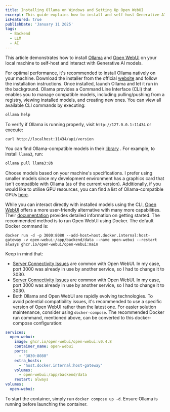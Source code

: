 ```yaml
---
title: Installing Ollama on Windows and Setting Up Open WebUI
excerpt: This guide explains how to install and self-host Generative AI models using Ollama and Open WebUI. Ollama provides a native CLI for managing AI models, while Open WebUI offers a user-friendly Docker-based interface with extended capabilities.
isFeatured: true
publishDate: 'January 11 2025'
tags:
  - Backend
  - LLM
  - AI
---
```



This article demonstrates how to install [Ollama](https://ollama.com/) and [Open WebUI](https://github.com/open-webui/open-webui) on your local machine to self-host and interact with Generative AI models.

For optimal performance, it's recommended to install Ollama natively on your machine. Download the installer from the official [website](https://ollama.com/) and follow the installation instructions. Once installed, launch Ollama and let it run in the background. Ollama provides a Command Line Interface (CLI) that enables you to manage compatible models, including pulling/pushing from a registry, viewing installed models, and creating new ones. You can view all available CLI commands by executing:

```bash
ollama help
```

To verify if Ollama is running properly, visit `http://127.0.0.1:11434` or execute:

```shell
curl http://localhost:11434/api/version
```

You can find Ollama-compatible models in their [library](https://ollama.com/search) . For example, to install `llama3`, run:

```bash
ollama pull llama3:8b
```

Choose models based on your machine's specifications. I prefer using smaller models since my development environment has a graphics card that isn't compatible with Ollama (as of the current version). Additionally, if you would like to utilise GPU resources, you can find a list of Ollama-compatible GPUs [here](https://github.com/ollama/ollama/blob/main/docs/gpu.md).

While you can interact directly with installed models using the CLI, [Open WebUI](https://github.com/open-webui/open-webui) offers a more user-friendly alternative with many more capabilities. Their [documentation](https://docs.openwebui.com/) provides detailed information on getting started. The recommended method is to run Open WebUI using Docker. The default Docker command is:

```shell
docker run -d -p 3000:8080 --add-host=host.docker.internal:host-gateway -v open-webui:/app/backend/data --name open-webui --restart always ghcr.io/open-webui/open-webui:main
```

Keep in mind that:

- [Server Connectivity Issues](https://docs.openwebui.com/troubleshooting/connection-error) are common with Open WebUI. In my case, port 3000 was already in use by another service, so I had to change it to 3030.
- [Server Connectivity Issues](https://docs.openwebui.com/troubleshooting/connection-error) are common with Open WebUI. In my case, port 3000 was already in use by another service, so I had to change it to 3030.
- Both Ollama and Open WebUI are rapidly evolving technologies. To avoid potential compatibility issues, it's recommended to use a specific version of Open WebUI rather than the latest one.
For easier solution maintenance, consider using `docker-compose`. The recommended Docker run command, mentioned above, can be converted to this docker-compose configuration:

```yaml
services:
  open-webui:
    image: ghcr.io/open-webui/open-webui:v0.4.8
    container_name: open-webui
    ports:
      - "3030:8080"
    extra_hosts:
      - "host.docker.internal:host-gateway"
    volumes:
      - open-webui:/app/backend/data
    restart: always
volumes:
  open-webui:
```

To start the container, simply run `docker compose up -d`. Ensure Ollama is running before launching the container.

